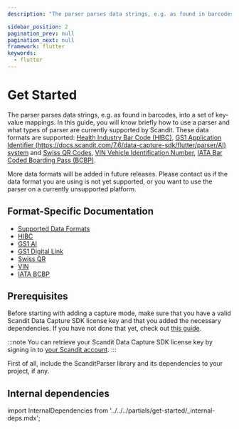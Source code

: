 ```yaml
---
description: "The parser parses data strings, e.g. as found in barcodes, into a set of key-value mappings. In this guide, you will know briefly how to use a parser and what types of parser are currently supported by Scandit. These data formats are supported: , and , , .                                                    "

sidebar_position: 2
pagination_prev: null
pagination_next: null
framework: flutter
keywords:
  - flutter
---
```


# Get Started

The parser parses data strings, e.g. as found in barcodes, into a set of key-value mappings. In this guide, you will know briefly how to use a parser and what types of parser are currently supported by Scandit. These data formats are supported: [Health Industry Bar Code (HIBC)](https://docs.scandit.com/7.6/data-capture-sdk/flutter/parser/hibc.html), [GS1 Application Identifier (https://docs.scandit.com/7.6/data-capture-sdk/flutter/parser/AI) system](https://docs.scandit.com/7.6/data-capture-sdk/flutter/parser/gs1ai.html) and [Swiss QR Codes](https://docs.scandit.com/7.6/data-capture-sdk/flutter/parser/swissqr.html), [VIN Vehicle Identification
Number](https://docs.scandit.com/7.6/data-capture-sdk/flutter/parser/vin.html), [IATA Bar Coded Boarding Pass (BCBP)](https://docs.scandit.com/7.6/data-capture-sdk/flutter/parser/iata-bcbp.html).

More data formats will be added in future releases. Please contact us if the data format you are using is not yet supported, or you want to use the parser on a currently unsupported platform.

## Format-Specific Documentation

- [Supported Data Formats](https://docs.scandit.com/7.6/data-capture-sdk/flutter/parser/formats.html)
- [HIBC](https://docs.scandit.com/7.6/data-capture-sdk/flutter/parser/hibc.html)
- [GS1 AI](https://docs.scandit.com/7.6/data-capture-sdk/flutter/parser/gs1ai.html)
- [GS1 Digital Link](https://docs.scandit.com/7.6/data-capture-sdk/flutter/parser/gs1-digital-link.html)
- [Swiss QR](https://docs.scandit.com/7.6/data-capture-sdk/flutter/parser/swissqr.html)
- [VIN](https://docs.scandit.com/7.6/data-capture-sdk/flutter/parser/vin.html)
- [IATA BCBP](https://docs.scandit.com/7.6/data-capture-sdk/flutter/parser/iata-bcbp.html)

## Prerequisites

Before starting with adding a capture mode, make sure that you have a valid Scandit Data Capture SDK license key and that you added the necessary dependencies. If you have not done that yet, check out [this guide](../add-sdk.md).

:::note
You can retrieve your Scandit Data Capture SDK license key by signing in to [your Scandit account](https://ssl.scandit.com/dashboard/sign-in).
:::

First of all, include the ScanditParser library and its dependencies to your project, if any.

## Internal dependencies

import InternalDependencies from '../../../partials/get-started/_internal-deps.mdx';

<InternalDependencies/>
